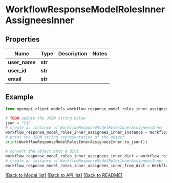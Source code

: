 # WorkflowResponseModelRolesInnerAssigneesInner


## Properties

Name | Type | Description | Notes
------------ | ------------- | ------------- | -------------
**user_name** | **str** |  | 
**user_id** | **str** |  | 
**email** | **str** |  | 

## Example

```python
from openapi_client.models.workflow_response_model_roles_inner_assignees_inner import WorkflowResponseModelRolesInnerAssigneesInner

# TODO update the JSON string below
json = "{}"
# create an instance of WorkflowResponseModelRolesInnerAssigneesInner from a JSON string
workflow_response_model_roles_inner_assignees_inner_instance = WorkflowResponseModelRolesInnerAssigneesInner.from_json(json)
# print the JSON string representation of the object
print(WorkflowResponseModelRolesInnerAssigneesInner.to_json())

# convert the object into a dict
workflow_response_model_roles_inner_assignees_inner_dict = workflow_response_model_roles_inner_assignees_inner_instance.to_dict()
# create an instance of WorkflowResponseModelRolesInnerAssigneesInner from a dict
workflow_response_model_roles_inner_assignees_inner_from_dict = WorkflowResponseModelRolesInnerAssigneesInner.from_dict(workflow_response_model_roles_inner_assignees_inner_dict)
```
[[Back to Model list]](../README.md#documentation-for-models) [[Back to API list]](../README.md#documentation-for-api-endpoints) [[Back to README]](../README.md)


